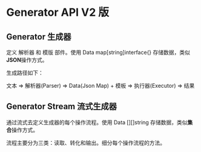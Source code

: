 # Generator API V2 版

## Generator 生成器

定义 解析器 和 模版 部件。使用 Data map[string]interface{} 存储数据，类似**JSON**操作方式。

生成路径如下：

文本 => 解析器(Parser) => Data(Json Map) + 模板 => 执行器(Executor) => 结果

## Generator Stream 流式生成器

通过流式去定义生成器的每个操作流程。使用 Data [][]string 存储数据，类似**集合**操作方式。

流程主要分为三类：读取、转化和输出。细分每个操作流程的方法。
